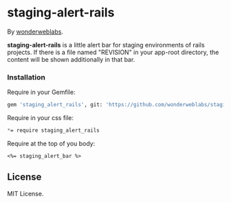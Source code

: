 # staging-alert-rails

By [wonderweblabs](http://www.wonderweblabs.com).

**staging-alert-rails** is a little alert bar for staging environments of rails projects. If there is
a file named "REVISION" in your app-root directory, the content will be shown additionally in that
bar.

### Installation

Require in your Gemfile:

```bash
gem 'staging_alert_rails', git: 'https://github.com/wonderweblabs/staging-alert-rails.git'
```

Require in your css file:

```css
*= require staging_alert_rails
```

Require at the top of you body:

```erb
<%= staging_alert_bar %>
```

## License

MIT License.

